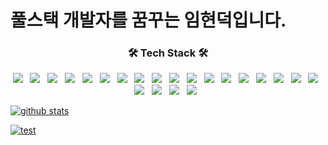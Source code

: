 <h1>풀스택 개발자를 꿈꾸는 임현덕입니다.</h1>
<h3 align="center"><b>🛠 Tech Stack 🛠</b></h3>
<p align="center">
<img src="https://img.shields.io/badge/HTML5-E34F26?style=flat-square&logo=HTML5&logoColor=white"/> &nbsp 
<img src="https://img.shields.io/badge/CSS3-1572B6?style=flat-square&logo=CSS3&logoColor=white"/> &nbsp
<img src="https://img.shields.io/badge/JavaScript-F7DF1E?style=flat-square&logo=JavaScript&logoColor=white"/> &nbsp 
<img src="https://img.shields.io/badge/jQuery-0769AD?style=flat-square&logo=jQuery&logoColor=white"> &nbsp 
<img src="https://img.shields.io/badge/Java-007396?style=flat-square&logo=Java&logoColor=white"/> &nbsp
<img src="https://img.shields.io/badge/Bootstrap-7952B3?style=flat-square&logo=Bootstrap&logoColor=white"/> &nbsp 
<img src="https://img.shields.io/badge/Python-3776AB?style=flat-square&logo=Python&logoColor=white"/> &nbsp 
<img src="https://img.shields.io/badge/C++-00599C?style=flat-square&logo=C%2B%2B&logoColor=white"/> &nbsp 
<img src="https://img.shields.io/badge/C-A8B9CC?style=flat-square&logo=C++&logoColor=white"/> &nbsp 
<img src="https://img.shields.io/badge/Oracle-F80000?style=flat-square&logo=Oracle&logoColor=white"/> &nbsp 
<img src="https://img.shields.io/badge/MySQL-4479A1?style=flat-square&logo=MySQL&logoColor=white"/> &nbsp 
<img src="https://img.shields.io/badge/MariaDB-003545?style=flat-square&logo=MariaDB&logoColor=white"/> &nbsp
<img src="https://img.shields.io/badge/Spring-6DB33F?style=flat-square&logo=Spring&logoColor=white"/> &nbsp
<img src="https://img.shields.io/badge/Apache Maven-C71A36?style=flat-square&logo=Apache Maven&logoColor=white"/> &nbsp
<img src="https://img.shields.io/badge/Spring Boot-6DB33F?style=flat-square&logo=Spring Boot&logoColor=white"/> &nbsp
<img src="https://img.shields.io/badge/Gradle-02303A?style=flat-square&logo=Gradle&logoColor=white"/> &nbsp
<img src="https://img.shields.io/badge/Thymeleaf-005F0F?style=flat-square&logo=Thymeleaf&logoColor=white"/> &nbsp 
<img src="https://img.shields.io/badge/Apache Tomcat-F8DC75?style=flat-square&logo=Apache Tomcat&logoColor=white"/> &nbsp 
<img src="https://img.shields.io/badge/Ubuntu-FCC624?style=flat-square&logo=Ubuntu&logoColor=black"/> &nbsp 
<img src="https://img.shields.io/badge/Git-F05032?style=flat-square&logo=git&logoColor=white"/> &nbsp 
<img src="https://img.shields.io/badge/GitHub-181717?style=flat-square&logo=github&logoColor=white"/> &nbsp
<img src="https://img.shields.io/badge/selenium-43B02A?style=flat-square&logo=selenium&logoColor=white"/> &nbsp 
</p>


[![github stats](https://github-readme-stats.vercel.app/api?username=blueduckgraymouse&show_icons=true)](https://github.com/anuraghazra/github-readme-stats)

[![test](https://github-readme-stats.vercel.app/api/top-langs/?username=blueduckgraymouse&layout=compact)](https://github.com/junsuk5?tab=repositories)
